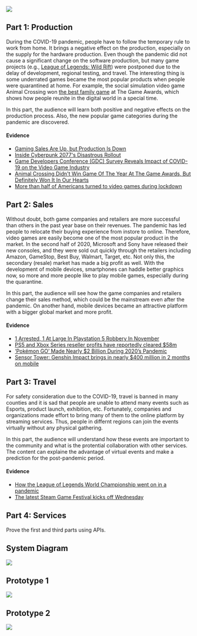 <img src="https://github.com/yujunmjiang/msdv-thesis/blob/main/research/project-mind-map.jpg">

## Part 1: Production

During the COVID-19 pandemic, people have to follow the temporary rule to work from home. It brings a negative effect on the production, especially on the supply for the hardware production. Even though the pandemic did not cause a significant change on the software production, but many game projects (e.g., [League of Legends: Wild Rift](https://www.youtube.com/watch?v=qZC_8818Ttg)) were postponed due to the delay of development, regional testing, and travel. The interesting thing is some underrated games became the most popular products when people were quarantined at home. For example, the social simulation video game Animal Crossing won [the best family game](https://thegameawards.com/nominees/best-family) at The Game Awards, which shows how people reunite in the digital world in a special time.

In this part, the audience will learn both positive and negative effects on the production process. Also, the new popular game categories during the pandemic are discovered.

#### Evidence

* [Gaming Sales Are Up, but Production Is Down](https://www.nytimes.com/2020/04/21/technology/personaltech/coronavirus-video-game-production.html)
* [Inside Cyberpunk 2077's Disastrous Rollout](https://www.bloomberg.com/news/articles/2021-01-16/cyberpunk-2077-what-caused-the-video-game-s-disastrous-rollout)
* [Game Developers Conference (GDC) Survey Reveals Impact of COVID-19 on the Video Game Industry](https://www.globenewswire.com/news-release/2020/07/16/2063524/0/en/Game-Developers-Conference-GDC-Survey-Reveals-Impact-of-COVID-19-on-the-Video-Game-Industry.html)
* [Animal Crossing Didn't Win Game Of The Year At The Game Awards, But Definitely Won It In Our Hearts](https://www.thegamer.com/animal-crossing-game-of-the-year/)
* [More than half of Americans turned to video games during lockdown](https://www.theverge.com/2021/1/6/22215786/video-games-covid-19-animal-crossing-among-us)

## Part 2: Sales

Without doubt, both game companies and retailers are more successful than others in the past year base on their revenues. The pandemic has led people to relocate their buying experience from instore to online. Therefore, video games are easily become one of the most popular product in the market. In the second half of 2020, Microsoft and Sony have released their new consoles, and they were sold out quickly through the retailers including Amazon, GameStop, Best Buy, Walmart, Target, etc. Not only this, the secondary (resale) market has made a big profit as well. With the development of mobile devices, smartphones can haddle better graphics now, so more and more people like to play mobile games, especially during the quarantine.

In this part, the audience will see how the game companies and retailers change their sales method, which could be the mainstream even after the pandemic. On another hand, mobile devices became an attractive platform with a bigger global market and more profit.

#### Evidence

* [1 Arrested, 1 At Large In Playstation 5 Robbery In November](https://www.sfgate.com/news/bayarea/article/1-Arrested-1-At-Large-In-Playstation-5-Robbery-15905001.php)
* [PS5 and Xbox Series reseller profits have reportedly cleared $58m](https://www.videogameschronicle.com/news/ps5-and-xbox-series-reseller-profits-have-reportedly-cleared-58m/)
* [‘Pokémon GO’ Made Nearly $2 Billion During 2020’s Pandemic](https://www.forbes.com/sites/paultassi/2021/01/08/pokmon-go-made-nearly-2-billion-during-2020s-pandemic/?sh=8271cf57afc3)
* [Sensor Tower: Genshin Impact brings in nearly $400 million in 2 months on mobile](https://venturebeat.com/2020/12/01/sensor-tower-genshin-impact-brings-in-nearly-400-million-in-2-months-on-mobile/)

## Part 3: Travel

For safety consideration due to the COVID-19, travel is banned in many counties and it is sad that people are unable to attend many events such as Esports, product launch, exhibition, etc. Fortunately, companies and organizations made effort to bring many of them to the online platform by streaming services. Thus, people in differnt regions can join the events virtually without any physical gathering.

In this part, the audience will understand how these events are important to the community and what is the protential collaboration with other services. The content can explaine the advantage of virtual events and make a prediction for the post-pandemic period.

#### Evidence

* [How the League of Legends World Championship went on in a pandemic](https://www.espn.com/esports/story/_/id/29947502/how-league-legends-world-championship-went-pandemic)
* [The latest Steam Game Festival kicks off Wednesday](https://www.theverge.com/2021/1/31/22257888/steam-game-festival-pc-indie-developers)

## Part 4: Services

Prove the first and third parts using APIs.

## System Diagram

<img src="https://github.com/yujunmjiang/msdv-thesis/blob/main/image/MSDV-Thesis-System-Diagram.jpg">

## Prototype 1

<img src="https://github.com/yujunmjiang/msdv-thesis/blob/main/image/MSDV-Thesis-Wireframe-01.jpg">

## Prototype 2

<img src="https://github.com/yujunmjiang/msdv-thesis/blob/main/image/MSDV-Thesis-Wireframe-02.jpg">
